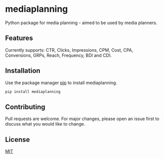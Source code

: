 # mediaplanning
Python package for media planning - aimed to be used by media planners.

## Features

Currently supports: CTR, Clicks, Impressions, CPM, Cost, CPA, Conversions, GRPs, Reach, Frequency, BDI and CDI.

## Installation

Use the package manager [pip](https://pip.pypa.io/en/stable/) to install mediaplanning.

```bash
pip install mediaplanning
```

## Contributing
Pull requests are welcome. For major changes, please open an issue first to discuss what you would like to change.

## License
[MIT](https://choosealicense.com/licenses/mit/)
